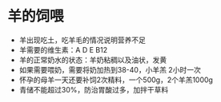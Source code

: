 # 羊的饲喂

- 羊出现吃土，吃羊毛的情况说明营养不足
- 羊需要的维生素：A D E B12
- 羊的正常奶水的状态：羊奶粘稠以及油状，发黄
- 如果需要喂奶，需要将奶加热到38-40，小羊羔 2小时一次
- 怀孕的母羊一天还要补饲2次精料，一个500g，2个羊羔1000g
- 青储不能超过30%，防治胃酸过多，加拌干草料
